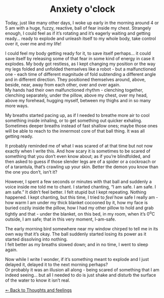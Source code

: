 


<h1 style="text-align: center;">Anxiety o'clock</h1>

Today, just like many other days, I woke up early in the morning around 4 or 5 am with a huge, fuzzy, reactive, ball of fear inside my chest. Strangely enough, I could feel as if it’s rotating and it’s eagerly waiting and getting ready… ready to explode and unleash itself to my whole body, take control over it, over me and my life!    

I could feel my body getting ready for it, to save itself perhaps… it could save itself by releasing some of that fear in some kind of energy in case it explodes. My body got restless, as I kept changing my position or the way my legs folded and unfolded themselves like a robot - but a malfunctioned one - each time of different magnitude of fold subtending a different angle and in different direction. They positioned themselves around, above, beside, near, away from each other, over and over again.    
My hands had their own malfunctioned rhythm - clenching together, clenching separately, under the pillow, above my chest, over my head, above my forehead, hugging myself, between my thighs and in so many more ways.    

My breaths started pacing up, as if I needed to breathe more air to cool something inside inhaling, or to get something out quicker exhaling. Sometimes deeper breaths instead of fast shallow ones; maybe those ones will be able to reach to the innermost core of that ball thing. It was all getting ready.   

It probably reminded me of what I was scared of at that time but not now exactly when I write this. And how scary it is sometimes to be scared of something that you don’t even know about; as if you’re blindfolded, and then asked to guess if those slender legs are of a spider or a cockroach or of a tarantula, that’s crawling up your skin. Better the demon you know than the one you don’t, isn’t it?   

However, I spent a few seconds or minutes with that ball and suddenly a voice inside me told me to chant. I started chanting, “I am safe. I am safe. I am safe.” It didn’t feel better. I felt stupid but I kept repeating. Nothing happened. I kept chanting, but this time, I tried to _feel_ how safe I really am - how warm I am under my thick blanket cocooned by it, how my face is buried cozily inside the pillow, how I had my other pillow to hold and grab tightly and that - under the blanket, on this bed, in my room, when it’s 0<sup>o</sup>C outside, I am safe; that in this very moment, I-am-safe.   

The early morning bird somewhere near my window chirped to tell me in its own way that it’s okay. The ball suddenly started losing its power as it started dissolving into nothing.    
I felt better as my breaths slowed down; and in no time, I went to sleep again.    


Now while I write I wonder, if it’s something meant to explode and I just delayed it, delayed it to the next morning perhaps?   
Or probably it was an illusion all along - being scared of something that I am indeed seeing... but all I needed to do is just shake and disturb the surface of the water to know it isn’t real.    



[&#129044; Back to Thoughts and feelings](https://jay22kar.me/thoughts-and-feelings/)

